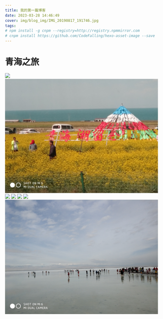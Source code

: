 ```yaml
---
title: 我的第一篇博客
date: 2023-03-28 14:46:49
cover: img/blog_img/IMG_20190817_191746.jpg
tags:
# npm install -g cnpm --registry=http://registry.npmmirror.com
# cnpm install https://github.com/CodeFalling/hexo-asset-image --save
---
```

# 青海之旅

![](./我的第一篇博客/IMG_20190817_124004.jpg)
![](./我的第一篇博客/IMG_20190817_144122.jpg)
![](./我的第一篇博客/IMG_20190817_144723.jpg)
![](./我的第一篇博客/IMG_20190817_152241_BURST3.jpg)
![](./我的第一篇博客/IMG_20190817_191746.jpg)
![](./我的第一篇博客/IMG_20190818_083942.jpg)
![](./我的第一篇博客/IMG_20190818_090445.jpg)
<!-- {% gallery %}
![](https://i.loli.net/2019/12/25/Fze9jchtnyJXMHN.jpg)
![](https://i.loli.net/2019/12/25/ryLVePaqkYm4TEK.jpg)
![](https://i.loli.net/2019/12/25/gEy5Zc1Ai6VuO4N.jpg)
![](https://i.loli.net/2019/12/25/d6QHbytlSYO4FBG.jpg)
![](https://i.loli.net/2019/12/25/6nepIJ1xTgufatZ.jpg)
![](https://i.loli.net/2019/12/25/E7Jvr4eIPwUNmzq.jpg)
![](https://i.loli.net/2019/12/25/mh19anwBSWIkGlH.jpg)
![](https://i.loli.net/2019/12/25/2tu9JC8ewpBFagv.jpg)
{% endgallery %} -->


